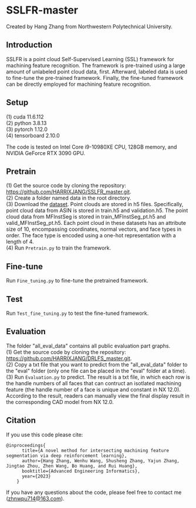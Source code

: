 # SSLFR-master
Created by Hang Zhang from Northwestern Polytechnical University. 

## Introduction
SSLFR is a point cloud Self-Supervised Learning (SSL) framework for machining feature recognition. The framework is pre-trained using a large amount of unlabeled point cloud data, first. Afterward, labeled data is used to fine-tune the pre-trained framework. Finally, the fine-tuned framework can be directly employed for machining feature recognition.

## Setup
(1)	cuda 11.6.112     
(2)	python 3.8.13  
(3)	pytorch 1.12.0   
(4)   tensorboard 2.10.0   

The code is tested on Intel Core i9-10980XE CPU, 128GB memory, and NVIDIA GeForce RTX 3090 GPU. 

## Pretrain
(1)	Get the source code by cloning the repository: https://github.com/HARRIXJANG/SSLFR_master.git.   
(2)	Create a folder named data in the root directory.  
(3)	Download the [dataset](https://drive.google.com/drive/folders/1FWEzZTyYV4E4kksBGu3RGHdx_yT1N1zC?usp=sharing). Point clouds are stored in h5 files. Specifically, point cloud data from ASIN is stored in train.h5 and validation.h5. The point cloud data from MFInstSeg is stored in train_MFInstSeg_pt.h5 and valid_MFInstSeg_pt.h5.  Each point cloud in these datasets has an attribute size of 10, encompassing coordinates, normal vectors, and face types in order. The face type is encoded using a one-hot representation with a length of 4.      
(4)	Run `Pretrain.py` to train the framework.    

## Fine-tune 
Run `Fine_tuning.py` to fine-tune the pretrained framework.    

## Test
Run `Test_fine_tuning.py` to test the fine-tuned framework.    

## Evaluation
The folder "all_eval_data" contains all public evaluation part graphs.  
(1)	Get the source code by cloning the repository: https://github.com/HARRIXJANG/DRLFS_master.git.   
(2)   Copy a txt file that you want to predict from the "all_eval_data" folder to the "eval" folder (only one file can be placed in the "eval" folder at a time).   
(3)	Run `Evaluation.py` to predict. The result is a txt file, in which each row is the handle numbers of all faces that can contruct an isotlated machining feature (the handle number of a face is unique and constant in NX 12.0). According to the result, readers can manually view the final display result in the corresponding CAD model from NX 12.0.    

## Citation
If you use this code please cite:  
```
@inproceedings{  
      title={A novel method for intersecting machining feature segmentation via deep reinforcement learning},  
      author={Hang Zhang, Wenhu Wang, Shusheng Zhang, Yajun Zhang, Jingtao Zhou, Zhen Wang, Bo Huang, and Rui Huang},  
      booktitle={Advanced Engineering Informatics},  
      year={2023}  
    }
``` 
If you have any questions about the code, please feel free to contact me (zhnwpu714@163.com).
